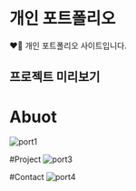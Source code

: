 # 개인 포트폴리오
❤️‍🔥 개인 포트폴리오 사이트입니다.

## 프로젝트 미리보기
# Abuot
![port1](https://github.com/Rohsu95/Portfolio/assets/97446711/09b80d16-8d60-43b5-b256-9f9b59163836)

#Project
![port3](https://github.com/Rohsu95/Portfolio/assets/97446711/abd1942a-ebfd-41f6-99ab-6aa9ce4bc4f6)

#Contact
![port4](https://github.com/Rohsu95/Portfolio/assets/97446711/4c2372d5-5e38-4862-859f-e36e7a76edbb)
